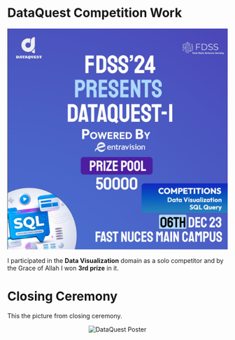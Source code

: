# DataQuest Competition Work

<div align="center">
  <img src="https://github.com/Syed-Abid/DataQuest-Competition-Work/blob/main/DataQuest%20Poster.png" alt="DataQuest Poster">
</div>

I participated in the **Data Visualization** domain as a solo competitor and by the Grace of Allah I won **3rd prize** in it.

# Closing Ceremony
This the picture from closing ceremony.
<div align="center">
  <img src="" alt="DataQuest Poster">
</div>
